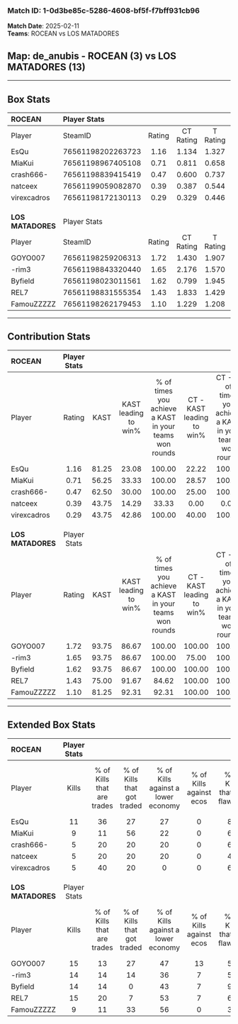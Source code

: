 ### Match ID: 1-0d3be85c-5286-4608-bf5f-f7bff931cb96  
**Match Date**: 2025-02-11  
**Teams**: ROCEAN vs LOS MATADORES  

## **Map**: de_anubis - ROCEAN (3) vs LOS MATADORES (13)  
---  

## Box Stats  

| **ROCEAN**        | Player Stats      |        |           |          |       |      |       |         |        |      |     |
| :- | :- | :-: | :-: | :-: | :-: | :-: | :-: | :-: | :-: | :-: | :-: |
| Player            | SteamID           | Rating | CT Rating | T Rating | KAST  | ADR  | Kills | Assists | Deaths | K/D  | HS% |
| EsQu              | 76561198202263723 |  1.16  |   1.134   |  1.327   | 81.25 | 83.4 |  11   |    2    |   11   | 1.00 | 63  |
| MiaKui            | 76561198967405108 |  0.71  |   0.811   |  0.658   | 56.25 | 61.0 |   9   |    3    |   14   | 0.64 | 55  |
| crash666-         | 76561198839415419 |  0.47  |   0.600   |  0.737   | 62.50 | 41.4 |   5   |    2    |   14   | 0.36 | 80  |
| natceex           | 76561199059082870 |  0.39  |   0.387   |  0.544   | 43.75 | 52.3 |   5   |    1    |   13   | 0.38 | 60  |
| virexcadros       | 76561198172130113 |  0.29  |   0.329   |  0.446   | 43.75 | 42.0 |   5   |    1    |   15   | 0.33 | 100 |
|                   |                   |        |           |          |       |      |       |         |        |      |     |
|                   |                   |        |           |          |       |      |       |         |        |      |     |
|                   |                   |        |           |          |       |      |       |         |        |      |     |
| **LOS MATADORES** | Player Stats      |        |           |          |       |      |       |         |        |      |     |
| Player            | SteamID           | Rating | CT Rating | T Rating | KAST  | ADR  | Kills | Assists | Deaths | K/D  | HS% |
| GOYO007           | 76561198259206313 |  1.72  |   1.430   |  1.907   | 93.75 | 93.3 |  15   |    5    |   5    | 3.00 | 40  |
| -rim3             | 76561198843320440 |  1.65  |   2.176   |  1.570   | 93.75 | 93.9 |  14   |    7    |   6    | 2.33 | 71  |
| Byfield           | 76561198023011561 |  1.62  |   0.799   |  1.945   | 93.75 | 78.1 |  14   |    1    |   4    | 3.50 | 50  |
| REL7              | 76561198831555354 |  1.43  |   1.833   |  1.429   | 75.00 | 99.8 |  15   |    4    |   10   | 1.50 | 53  |
| FamouZZZZZ        | 76561198262179453 |  1.10  |   1.229   |  1.208   | 81.25 | 73.9 |   9   |    9    |   10   | 0.90 | 44  |
---  

## Contribution Stats  

| **ROCEAN**        | Player Stats |       |                      |                                                        |                           |                                                             |                          |                                                            |
| :- | :-: | :-: | :-: | :-: | :-: | :-: | :-: | :-: |
| Player            |    Rating    | KAST  | KAST leading to win% | % of times you achieve a KAST in your teams won rounds | CT - KAST leading to win% | CT - % of times you achieve a KAST in your teams won rounds | T - KAST leading to win% | T - % of times you achieve a KAST in your teams won rounds |
| EsQu              |     1.16     | 81.25 |        23.08         |                         100.00                         |           22.22           |                           100.00                            |          25.00           |                           100.00                           |
| MiaKui            |     0.71     | 56.25 |        33.33         |                         100.00                         |           28.57           |                           100.00                            |          50.00           |                           100.00                           |
| crash666-         |     0.47     | 62.50 |        30.00         |                         100.00                         |           25.00           |                           100.00                            |          50.00           |                           100.00                           |
| natceex           |     0.39     | 43.75 |        14.29         |                         33.33                          |           0.00            |                            0.00                             |          50.00           |                           100.00                           |
| virexcadros       |     0.29     | 43.75 |        42.86         |                         100.00                         |           40.00           |                           100.00                            |          50.00           |                           100.00                           |
|                   |              |       |                      |                                                        |                           |                                                             |                          |                                                            |
|                   |              |       |                      |                                                        |                           |                                                             |                          |                                                            |
|                   |              |       |                      |                                                        |                           |                                                             |                          |                                                            |
| **LOS MATADORES** | Player Stats |       |                      |                                                        |                           |                                                             |                          |                                                            |
| Player            |    Rating    | KAST  | KAST leading to win% | % of times you achieve a KAST in your teams won rounds | CT - KAST leading to win% | CT - % of times you achieve a KAST in your teams won rounds | T - KAST leading to win% | T - % of times you achieve a KAST in your teams won rounds |
| GOYO007           |     1.72     | 93.75 |        86.67         |                         100.00                         |          100.00           |                           100.00                            |          83.33           |                           100.00                           |
| -rim3             |     1.65     | 93.75 |        86.67         |                         100.00                         |           75.00           |                           100.00                            |          90.91           |                           100.00                           |
| Byfield           |     1.62     | 93.75 |        86.67         |                         100.00                         |          100.00           |                           100.00                            |          83.33           |                           100.00                           |
| REL7              |     1.43     | 75.00 |        91.67         |                         84.62                          |          100.00           |                           100.00                            |          88.89           |                           80.00                            |
| FamouZZZZZ        |     1.10     | 81.25 |        92.31         |                         92.31                          |          100.00           |                           100.00                            |          90.00           |                           90.00                            |
---  

## Extended Box Stats  

| **ROCEAN**        | Player Stats |                            |                            |                                    |                         |                              |                                 |        |                             |                                     |                          |                               |                            |
| :- | :-: | :-: | :-: | :-: | :-: | :-: | :-: | :-: | :-: | :-: | :-: | :-: | :-: |
| Player            |    Kills     | % of Kills that are trades | % of Kills that got traded | % of Kills against a lower economy | % of Kills against ecos | % of Kills that are flawless | % of Kills that are close duels | Deaths | % of Deaths that get traded | % of Deaths against a lower economy | % of Deaths against ecos | % of Deaths that are flawless | % of Deaths that are close |
| EsQu              |      11      |             36             |             27             |                 27                 |            0            |              82              |                9                |   11   |              0              |                 18                  |            0             |              64               |             18             |
| MiaKui            |      9       |             11             |             56             |                 22                 |            0            |              67              |                0                |   14   |             14              |                 14                  |            0             |              50               |             7              |
| crash666-         |      5       |             20             |             20             |                 20                 |            0            |              60              |               20                |   14   |             36              |                 14                  |            0             |              71               |             7              |
| natceex           |      5       |             20             |             20             |                 20                 |            0            |              40              |                0                |   13   |              8              |                 15                  |            0             |              69               |             8              |
| virexcadros       |      5       |             40             |             20             |                 0                  |            0            |              60              |                0                |   15   |             13              |                 13                  |            0             |              60               |             7              |
|                   |              |                            |                            |                                    |                         |                              |                                 |        |                             |                                     |                          |                               |                            |
|                   |              |                            |                            |                                    |                         |                              |                                 |        |                             |                                     |                          |                               |                            |
|                   |              |                            |                            |                                    |                         |                              |                                 |        |                             |                                     |                          |                               |                            |
| **LOS MATADORES** | Player Stats |                            |                            |                                    |                         |                              |                                 |        |                             |                                     |                          |                               |                            |
| Player            |    Kills     | % of Kills that are trades | % of Kills that got traded | % of Kills against a lower economy | % of Kills against ecos | % of Kills that are flawless | % of Kills that are close duels | Deaths | % of Deaths that get traded | % of Deaths against a lower economy | % of Deaths against ecos | % of Deaths that are flawless | % of Deaths that are close |
| GOYO007           |      15      |             13             |             27             |                 47                 |           13            |              53              |               13                |   5    |             40              |                 20                  |            20            |              40               |             20             |
| -rim3             |      14      |             14             |             14             |                 36                 |            7            |              50              |               14                |   6    |             33              |                  0                  |            0             |              83               |             0              |
| Byfield           |      14      |             14             |             0              |                 43                 |            7            |              93              |                0                |   4    |             25              |                  0                  |            0             |              100              |             0              |
| REL7              |      15      |             20             |             7              |                 53                 |            7            |              67              |                0                |   10   |             30              |                 40                  |            0             |              50               |             10             |
| FamouZZZZZ        |      9       |             11             |             33             |                 56                 |            0            |              33              |               22                |   10   |             30              |                 50                  |            10            |              60               |             0              |
